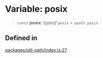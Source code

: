 # Variable: posix

> `const` **posix**: *typeof* `posix` = `upath.posix`

## Defined in

[packages/util-path/index.ts:27](https://github.com/andreisergiu98/baeta/blob/4c16a2c8fa14b6d48e42b6a2c2893542bd64b987/packages/util-path/index.ts#L27)
